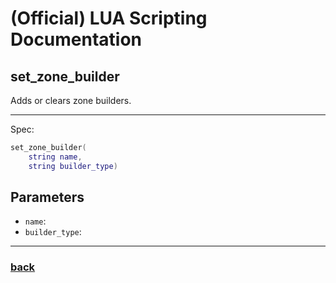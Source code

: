 
# (Official) LUA Scripting Documentation

## set_zone_builder

Adds or clears zone builders.

___

Spec:

```lua
set_zone_builder(
	string name,
	string builder_type)
```

## Parameters

- `name`: 
- `builder_type`: 

___

### [back](../other)
